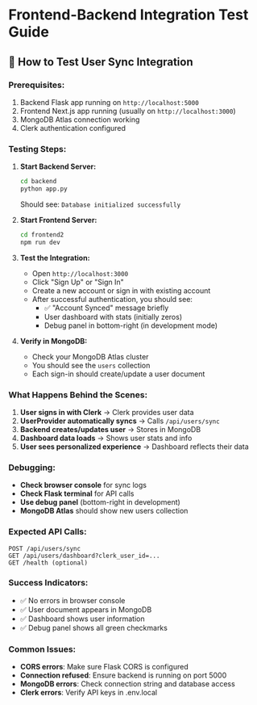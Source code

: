 # Frontend-Backend Integration Test Guide

## 🚀 How to Test User Sync Integration

### Prerequisites:

1. Backend Flask app running on `http://localhost:5000`
2. Frontend Next.js app running (usually on `http://localhost:3000`)
3. MongoDB Atlas connection working
4. Clerk authentication configured

### Testing Steps:

1. **Start Backend Server:**

   ```bash
   cd backend
   python app.py
   ```

   Should see: `Database initialized successfully`

2. **Start Frontend Server:**

   ```bash
   cd frontend2
   npm run dev
   ```

3. **Test the Integration:**

   - Open `http://localhost:3000`
   - Click "Sign Up" or "Sign In"
   - Create a new account or sign in with existing account
   - After successful authentication, you should see:
     - ✅ "Account Synced" message briefly
     - User dashboard with stats (initially zeros)
     - Debug panel in bottom-right (in development mode)

4. **Verify in MongoDB:**
   - Check your MongoDB Atlas cluster
   - You should see the `users` collection
   - Each sign-in should create/update a user document

### What Happens Behind the Scenes:

1. **User signs in with Clerk** → Clerk provides user data
2. **UserProvider automatically syncs** → Calls `/api/users/sync`
3. **Backend creates/updates user** → Stores in MongoDB
4. **Dashboard data loads** → Shows user stats and info
5. **User sees personalized experience** → Dashboard reflects their data

### Debugging:

- **Check browser console** for sync logs
- **Check Flask terminal** for API calls
- **Use debug panel** (bottom-right in development)
- **MongoDB Atlas** should show new users collection

### Expected API Calls:

```
POST /api/users/sync
GET /api/users/dashboard?clerk_user_id=...
GET /health (optional)
```

### Success Indicators:

- ✅ No errors in browser console
- ✅ User document appears in MongoDB
- ✅ Dashboard shows user information
- ✅ Debug panel shows all green checkmarks

### Common Issues:

- **CORS errors**: Make sure Flask CORS is configured
- **Connection refused**: Ensure backend is running on port 5000
- **MongoDB errors**: Check connection string and database access
- **Clerk errors**: Verify API keys in .env.local

